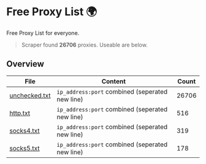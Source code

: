 
# Free Proxy List 🌍

Free Proxy List for everyone.
> Scraper found **26706** proxies. Useable are below.

## Overview

|File|Content|Count|
|----|-------|-----|
|[unchecked.txt](https://raw.githubusercontent.com/yemixzy/proxy-list/main/proxies/unchecked.txt)|`ip_address:port` combined (seperated new line)|26706|
|[http.txt](https://raw.githubusercontent.com/yemixzy/proxy-list/main/proxies/http.txt)|`ip_address:port` combined (seperated new line)|516|
|[socks4.txt](https://raw.githubusercontent.com/yemixzy/proxy-list/main/proxies/socks4.txt)|`ip_address:port` combined (seperated new line)|319|
|[socks5.txt](https://raw.githubusercontent.com/yemixzy/proxy-list/main/proxies/socks5.txt)|`ip_address:port` combined (seperated new line)|178|

